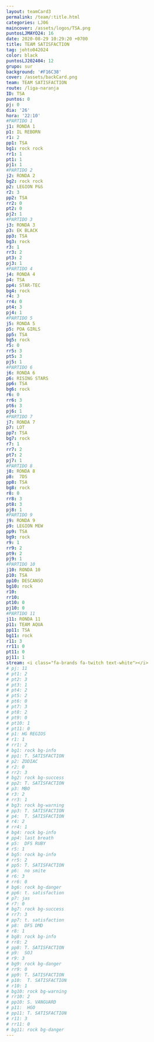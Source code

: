 ```yaml
---
layout: teamCard3
permalink: /team/:title.html
categories: LJ06
maincover: /assets/logos/TSA.png
puntosLJMAYO24: 16
date: 2020-08-29 10:29:20 +0700
title: TEAM SATISFACTION
tag: johto042024
color: black
puntosLJ202404: 12
grupo: sur
background: '#F16C38'
cover: /assets/backCard.png
team: TEAM SATISFACTION
route: /liga-naranja
ID: TSA
puntos: 0
pj: 0
dia: '26'
hora: '22:10'
#PARTIDO 1
j1: RONDA 1
p1: IL REBORN
r1: 2
pp1: TSA
bg1: rock rock
rr1: 1
pt1: 1
pj1: 1
#PARTIDO 2
j2: RONDA 2
bg2: rock rock
p2: LEGION P&S
r2: 3
pp2: TSA
rr2: 0
pt2: 0
pj2: 1
#PARTIDO 3
j3: RONDA 3
p3: EK BLACK
pp3: TSA
bg3: rock
r3: 1
rr3: 2
pt3: 2
pj3: 1
#PARTIDO 4
j4: RONDA 4
p4: TSA
pp4: STAR-TEC
bg4: rock 
r4: 3
rr4: 0
pt4: 3
pj4: 1
#PARTIDO 5
j5: RONDA 5
p5: POA GIRLS
pp5: TSA
bg5: rock 
r5: 0
rr5: 3
pt5: 3
pj5: 1
#PARTIDO 6
j6: RONDA 6
p6: RISING STARS
pp6: TSA
bg6: rock 
r6: 0
rr6: 3
pt6: 3
pj6: 1
#PARTIDO 7
j7: RONDA 7
p7: LOT
pp7: TSA
bg7: rock 
r7: 1
rr7: 2
pt7: 2
pj7: 1
#PARTIDO 8
j8: RONDA 8
p8:  7DS
pp8: TSA
bg8: rock 
r8: 0
rr8: 3
pt8: 3
pj8: 1
#PARTIDO 9
j9: RONDA 9
p9: LEGION MEW
pp9: TSA
bg9: rock
r9: 1
rr9: 2
pt9: 2
pj9: 1
#PARTIDO 10
j10: RONDA 10
p10: TSA
pp10: DESCANSO
bg10: rock 
r10: 
rr10: 
pt10: 0
pj10: 0
#PARTIDO 11
j11: RONDA 11
p11: TEAM AQUA
pp11: TSA
bg11: rock 
r11: 3
rr11: 0
pt11: 0
pj11: 1
stream: <i class="fa-brands fa-twitch text-white"></i>
# pj: 11
# pt1: 2
# pt2: 3
# pt3: 1
# pt4: 2
# pt5: 2
# pt6: 0
# pt7: 3
# pt8: 2
# pt9: 0
# pt10: 1
# pt11: 0
# p1: HG REGIOS
# r1: 1
# rr1: 2
# bg1: rock bg-info
# pp1: T. SATISFACTION
# p2: ZODIAC
# r2: 0
# rr2: 3
# bg2: rock bg-success
# pp2: T. SATISFACTION
# p3: MBO
# r3: 2
# rr3: 1
# bg3: rock bg-warning
# pp3: T. SATISFACTION
# p4:  T. SATISFACTION
# r4: 2
# rr4: 1
# bg4: rock bg-info
# pp4: last breath
# p5:  DFS RUBY
# r5: 1
# bg5: rock bg-info
# rr5: 2
# pp5: T. SATISFACTION
# p6:  no smite
# r6: 3
# rr6: 0
# bg6: rock bg-danger
# pp6: t. satisfaction
# p7: jas
# r7: 0
# bg7: rock bg-success
# rr7: 3
# pp7: t. satisfaction
# p8:  DFS DMD
# r8: 1
# bg8: rock bg-info
# rr8: 2
# pp8: T. SATISFACTION
# p9:  SOJ
# r9: 3
# bg9: rock bg-danger
# rr9: 0
# pp9: T. SATISFACTION
# p10:  T. SATISFACTION
# r10: 1
# bg10: rock bg-warning
# rr10: 2
# pp10: S. VANGUARD
# p11:  HGO
# pp11: T. SATISFACTION
# r11: 3
# rr11: 0
# bg11: rock bg-danger
---
```


